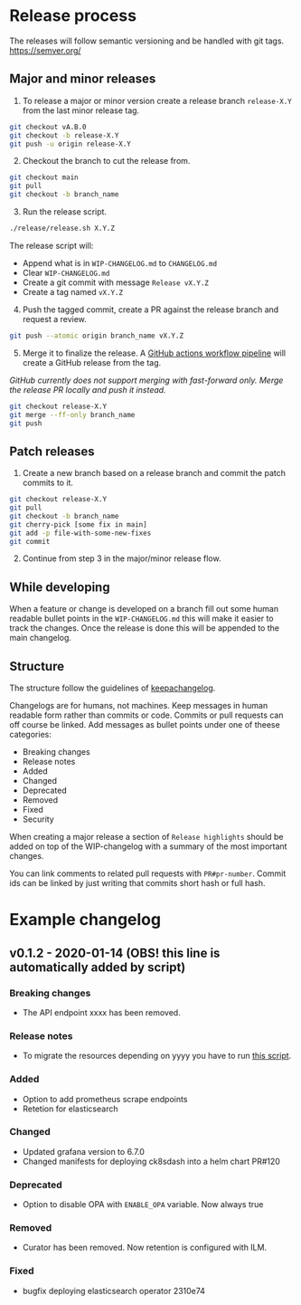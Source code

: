 # Release process

The releases will follow semantic versioning and be handled with git tags.
https://semver.org/

## Major and minor releases

1. To release a major or minor version create a release branch `release-X.Y` from the last minor release tag.

```bash
git checkout vA.B.0
git checkout -b release-X.Y
git push -u origin release-X.Y
```

2. Checkout the branch to cut the release from.

```bash
git checkout main
git pull
git checkout -b branch_name
```

3. Run the release script.

```bash
./release/release.sh X.Y.Z
```

The release script will:
* Append what is in `WIP-CHANGELOG.md` to `CHANGELOG.md`
* Clear `WIP-CHANGELOG.md`
* Create a git commit with message `Release vX.Y.Z`
* Create a tag named `vX.Y.Z`

4. Push the tagged commit, create a PR against the release branch and request a review.

```bash
git push --atomic origin branch_name vX.Y.Z
```

5. Merge it to finalize the release.
A [GitHub actions workflow pipeline](.github/workflows/release.yml) will create a GitHub release from the tag.

*GitHub currently does not support merging with fast-forward only.
Merge the release PR locally and push it instead.*

```bash
git checkout release-X.Y
git merge --ff-only branch_name
git push
```

## Patch releases

1. Create a new branch based on a release branch and commit the patch commits to it.

```bash
git checkout release-X.Y
git pull
git checkout -b branch_name
git cherry-pick [some fix in main]
git add -p file-with-some-new-fixes
git commit
```

2. Continue from step 3 in the major/minor release flow.

## While developing

When a feature or change is developed on a branch fill out some human readable
bullet points in the `WIP-CHANGELOG.md` this will make it easier to track the changes.
Once the release is done this will be appended to the main changelog.

## Structure

The structure follow the guidelines of [keepachangelog](https://keepachangelog.com/en/1.0.0/).

Changelogs are for humans, not machines. Keep messages in human readable form rather
than commits or code. Commits or pull requests can off course be linked. Add messages
as bullet points under one of theese categories:

* Breaking changes
* Release notes
* Added
* Changed
* Deprecated
* Removed
* Fixed
* Security

When creating a major release a section of `Release highlights` should be added
on top of the WIP-changelog with a summary of the most important changes.

You can link comments to related pull requests with `PR#pr-number`. Commit ids can be linked
by just writing that commits short hash or full hash.

# Example changelog

## v0.1.2 - 2020-01-14  (OBS! this line is automatically added by script)

### Breaking changes

* The API endpoint xxxx has been removed.

### Release notes

* To migrate the resources depending on yyyy you have to run [this script](..).

### Added

* Option to add prometheus scrape endpoints
* Retetion for elasticsearch

### Changed

* Updated grafana version to 6.7.0
* Changed manifests for deploying ck8sdash into a helm chart PR#120

### Deprecated

* Option to disable OPA with `ENABLE_OPA` variable. Now always true

### Removed

* Curator has been removed. Now retention is configured with ILM.

### Fixed

* bugfix deploying elasticsearch operator 2310e74
